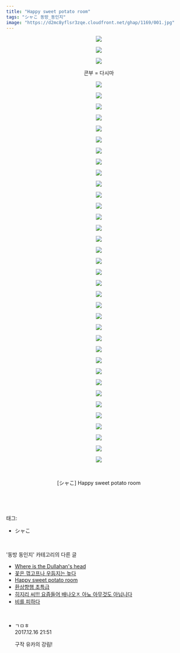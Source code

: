 ```yaml
---
title: "Happy sweet potato room"
tags: "シャこ 동방_동인지"
image: "https://d2mc8yflsr3zqe.cloudfront.net/ghap/1169/001.jpg"
---
```

<div class="article">
<p style="text-align: center; clear: none; float: none;"><img src="{{ site.imgserver2 }}/ghap/1169/001.jpg"/></p>
<p style="text-align: center; clear: none; float: none;"><img src="{{ site.imgserver2 }}/ghap/1169/002.jpg"/></p>
<p style="text-align: center; clear: none; float: none;"><img src="{{ site.imgserver2 }}/ghap/1169/003.jpg"/></p>
<p style="text-align: center; clear: none; float: none;">콘부 = 다시마</p>
<p style="text-align: center; clear: none; float: none;"><img src="{{ site.imgserver2 }}/ghap/1169/004.jpg"/></p>
<p style="text-align: center; clear: none; float: none;"><img src="{{ site.imgserver2 }}/ghap/1169/005.jpg"/></p>
<p style="text-align: center; clear: none; float: none;"><img src="{{ site.imgserver2 }}/ghap/1169/006.jpg"/></p>
<p style="text-align: center; clear: none; float: none;"><img src="{{ site.imgserver2 }}/ghap/1169/007.jpg"/></p>
<p style="text-align: center; clear: none; float: none;"><img src="{{ site.imgserver2 }}/ghap/1169/008.jpg"/></p>
<p style="text-align: center; clear: none; float: none;"><img src="{{ site.imgserver2 }}/ghap/1169/009.jpg"/></p>
<p style="text-align: center; clear: none; float: none;"><img src="{{ site.imgserver2 }}/ghap/1169/010.jpg"/></p>
<p style="text-align: center; clear: none; float: none;"><img src="{{ site.imgserver2 }}/ghap/1169/011.jpg"/></p>
<p style="text-align: center; clear: none; float: none;"><img src="{{ site.imgserver2 }}/ghap/1169/012.jpg"/></p>
<p style="text-align: center; clear: none; float: none;"><img src="{{ site.imgserver2 }}/ghap/1169/013.jpg"/></p>
<p style="text-align: center; clear: none; float: none;"><img src="{{ site.imgserver2 }}/ghap/1169/014.jpg"/></p>
<p style="text-align: center; clear: none; float: none;"><img src="{{ site.imgserver2 }}/ghap/1169/015.jpg"/></p>
<p style="text-align: center; clear: none; float: none;"><img src="{{ site.imgserver2 }}/ghap/1169/016.jpg"/></p>
<p style="text-align: center; clear: none; float: none;"><img src="{{ site.imgserver2 }}/ghap/1169/017.jpg"/></p>
<p style="text-align: center; clear: none; float: none;"><img src="{{ site.imgserver2 }}/ghap/1169/018.jpg"/></p>
<p style="text-align: center; clear: none; float: none;"><img src="{{ site.imgserver2 }}/ghap/1169/019.jpg"/></p>
<p style="text-align: center; clear: none; float: none;"><img src="{{ site.imgserver2 }}/ghap/1169/020.jpg"/></p>
<p style="text-align: center; clear: none; float: none;"><img src="{{ site.imgserver2 }}/ghap/1169/021.jpg"/></p>
<p style="text-align: center; clear: none; float: none;"><img src="{{ site.imgserver2 }}/ghap/1169/022.jpg"/></p>
<p style="text-align: center; clear: none; float: none;"><img src="{{ site.imgserver2 }}/ghap/1169/023.jpg"/></p>
<p style="text-align: center; clear: none; float: none;"><img src="{{ site.imgserver2 }}/ghap/1169/024.jpg"/></p>
<p style="text-align: center; clear: none; float: none;"><img src="{{ site.imgserver2 }}/ghap/1169/025.jpg"/></p>
<p style="text-align: center; clear: none; float: none;"><img src="{{ site.imgserver2 }}/ghap/1169/026.jpg"/></p>
<p style="text-align: center; clear: none; float: none;"><img src="{{ site.imgserver2 }}/ghap/1169/027.jpg"/></p>
<p style="text-align: center; clear: none; float: none;"><img src="{{ site.imgserver2 }}/ghap/1169/028.jpg"/></p>
<p style="text-align: center; clear: none; float: none;"><img src="{{ site.imgserver2 }}/ghap/1169/029.jpg"/></p>
<p style="text-align: center; clear: none; float: none;"><img src="{{ site.imgserver2 }}/ghap/1169/030.jpg"/></p>
<p style="text-align: center; clear: none; float: none;"><img src="{{ site.imgserver2 }}/ghap/1169/031.jpg"/></p>
<p style="text-align: center; clear: none; float: none;"><img src="{{ site.imgserver2 }}/ghap/1169/032.jpg"/></p>
<p style="text-align: center; clear: none; float: none;"><img src="{{ site.imgserver2 }}/ghap/1169/033.jpg"/></p>
<p style="text-align: center; clear: none; float: none;"><img src="{{ site.imgserver2 }}/ghap/1169/034.jpg"/></p>
<p style="text-align: center; clear: none; float: none;"><img src="{{ site.imgserver2 }}/ghap/1169/035.jpg"/></p>
<p style="text-align: center; clear: none; float: none;"><img src="{{ site.imgserver2 }}/ghap/1169/036.jpg"/></p>
<p style="text-align: center; clear: none; float: none;"><img src="{{ site.imgserver2 }}/ghap/1169/037.jpg"/></p>
<p style="text-align: center; clear: none; float: none;"><img src="{{ site.imgserver2 }}/ghap/1169/038.jpg"/></p>
<p style="text-align: center; clear: none; float: none;"><br/></p>
<p style="text-align: center; clear: none; float: none;">[シャこ] Happy sweet potato room</p>
<p><br/></p>
</div><br/>
<div class="tagTrail">
<p>태그: </p>
<ul>
<li>シャこ</li>
</ul>
</div><br/>
<div class="another">
<p>'동방 동인지' 카테고리의 다른 글</p>
<ul>
<li><a href="/ghap_1171">Where is the Dullahan's head</a></li>
<li><a href="/ghap_1170">꽃은 꺾고프나 우듬지는 높다</a></li>
<li><a href="/ghap_1169">Happy sweet potato room</a></li>
<li><a href="/ghap_1168">환상향행 초특급</a></li>
<li><a href="/ghap_1167">히지리 씨!!! 요즘들어 배나오ㅈ 아뇨 아무것도 아닙니다</a></li>
<li><a href="/ghap_1166">비를 피하다</a></li>
</ul>
</div><br/>
<div class="cb_module cb_fluid">
<div class="cb_wrt cb_profile">
<div class="comment">
<ul>
<li class="cb_thumb_off" id="comment15153527">
<div class="cb_comment_area">
<div class="cb_info_area">
<div class="cb_section">
<span class="cb_nick_name">ㄱㅁㅎ</span>
</div>
<div class="cb_section">
<span class="cb_date">2017.12.16 21:51 </span>
</div>
</div>
<div class="cb_dsc_comment">
<p class="cb_dsc">
											구작 유카의 강림!
										</p>
</div>
</div></li>
</ul>
</div>
</div><!-- commentList close -->
</div><br/>
